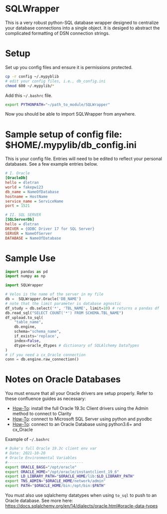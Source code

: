 # SQLWrapper

This is a very robust python-SQL database wrapper designed to centralize your
database connections into a single object. It is desiged to abstract the
complicated formatting of DSN connection strings.

# Setup
Set up you config files and ensure it is permissions protected.
```bash
cp -r config ~/.mypyblib
# edit your config files, i.e., db_config.ini
chmod 600 ~/.mypylib/* 
```

Add this `~/.bashrc` file.

```bash
export PYTHONPATH="~/path_to_module/SQLWrapper"
```

Now you should be able to import SQLWrapper from anywhere.
        
# Sample setup of config file: $HOME/.mypylib/db_config.ini
This is your config file. Entries will need to be edited to reflect your 
personal databases. See a few example entries below.

```ini
# I. Oracle
[OracleDb] 
hello = dletran
world = fakepw123
db_name = NameOfDatabase
hostname = HostName
service_name = ServiceName
port = 1521

# II. SQL SERVER
[SQLServerDb]
hello = dletran
DRIVER = {ODBC Driver 17 for SQL Server}
SERVER = NameOfServer
DATABASE = NameOfDatabase
```


# Sample Use

```python
import pandas as pd
import numpy as np

import SQLWrapper

# Velos is the name of the server in my file
db =  SQLWrapper.Oracle('DB_NAME')
# note that the limit parameter is database agnostic
df_study = db.select('*', 'TBL_NAME', limit=10) # returns a pandas df
db.read_sql("SELECT COUNT('*') FROM SCHEMA.TBL_NAME")
df_upload.to_sql(
    "table_name", 
    db.engine, 
    schema="schema_name", 
    if_exists='replace', 
    index=False,
    dtype=oracle_dtypes # dictionary of SQLAlchemy DataTypes
)
# if you need a cx_Oracle connection
conn = db.engine.raw_connection()

```

# Notes on Oracle Databases

You must ensure that all your Oracle drivers are setup properly. Refer to these
confluence guides as necessary:
* [How-To](https://confluence.ucdmc.ucdavis.edu/confluence/x/J4swBw): install the full Oracle 19.3c Client drivers using the Admin method to connect to Clarity
* [How-To](https://confluence.ucdmc.ucdavis.edu/confluence/x/_w5QB): connect to Microsoft SQL Server using python and pyodbc
* [How-To](https://confluence.ucdmc.ucdavis.edu/confluence/x/4wxQB): connect to an Oracle Database using python3.6+ and cx_Oracle


Example of `~/.bashrc`

```bash
# Duke's full Oracle 19.3c client env var
# Date: 2021-10-20  
# Oracle Environmental Variables
#----------------------------------
export ORACLE_BASE="/opt/oracle"
export ORACLE_HOME="/opt/oracle/instantclient_19_6"
export LD_LIBRARY_PATH="$ORACLE_HOME/lib:$LD_LIBRARY_PATH"
export TNS_ADMIN="$ORACLE_HOME/network/admin"
export PATH="$ORACLE_HOME/bin:/opt/bin:$PATH"

```

You must also use sqlalchemy datatypes when using `to_sql` to push to an Oracle 
database. See more here: https://docs.sqlalchemy.org/en/14/dialects/oracle.html#oracle-data-types
